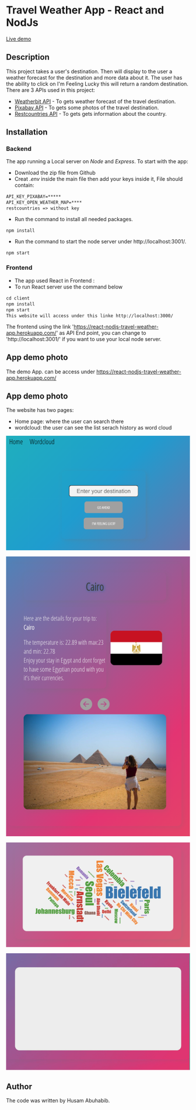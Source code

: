 # Travel Weather App - React and NodJs

[Live demo](https://react-nodjs-travel-weather-app.herokuapp.com/)

## Description

This project takes a user's destination.
Then will display to the user a weather forecast for the destination and more data about it.
The user has the ability to click on I'm Feeling Lucky this will return a random destination.
There are 3 APIs used in this project:

- [Weatherbit API](https://www.weatherbit.io/) - To gets weather forecast of the travel destination.
- [Pixabay API](https://pixabay.com/) - To gets some photos of the travel destination.
- [Restcountries API](https://restcountries.eu/) - To gets gets information about the country.

## Installation

### Backend

The app running a Local server on _Node_ and _Express_.
To start with the app:

- Download the zip file from Github
- Creat _.env_ inside the main file then add your keys inside it, File should contain:

```
API_KEY_PIXABAY=*****
API_KEY_OPEN_WEATHER_MAP=****
restcountries => without key
```

- Run the command to install all needed packages.

```
npm install
```

- Run the command to start the node server under http://localhost:3001/.

```
npm start
```

### Frontend

- The app used React in Frontend :
- To run React server use the command below

```
cd client
npm install
npm start
This website will access under this linke http://localhost:3000/
```

The frontend using the link 'https://react-nodjs-travel-weather-app.herokuapp.com/' as API End point,
you can change to 'http://localhost:3001/' if you want to use your local node server.

## App demo photo

The demo App. can be access under https://react-nodjs-travel-weather-app.herokuapp.com/

## App demo photo

The website has two pages:

- Home page: where the user can search there
- wordcloud: the user can see the list serach history as word cloud

![success](https://raw.githubusercontent.com/HMABUHABIB/react-nodjs-travel-weather-app/main/client/demo-pic/search%20box.png?raw=true "main-page")

![trips](https://raw.githubusercontent.com/HMABUHABIB/react-nodjs-travel-weather-app/main/client/demo-pic/search%20results.png?raw=true "trips")

![Wordcloud](https://raw.githubusercontent.com/HMABUHABIB/react-nodjs-travel-weather-app/main/client/demo-pic/Wordcloud-2.png?raw=true "Wordcloud")

![Wordcloud Gif](https://raw.githubusercontent.com/HMABUHABIB/react-nodjs-travel-weather-app/main/client/demo-pic/Wordcloud.gif?raw=true "Wordcloud Gif")

## Author

The code was written by Husam Abuhabib.

